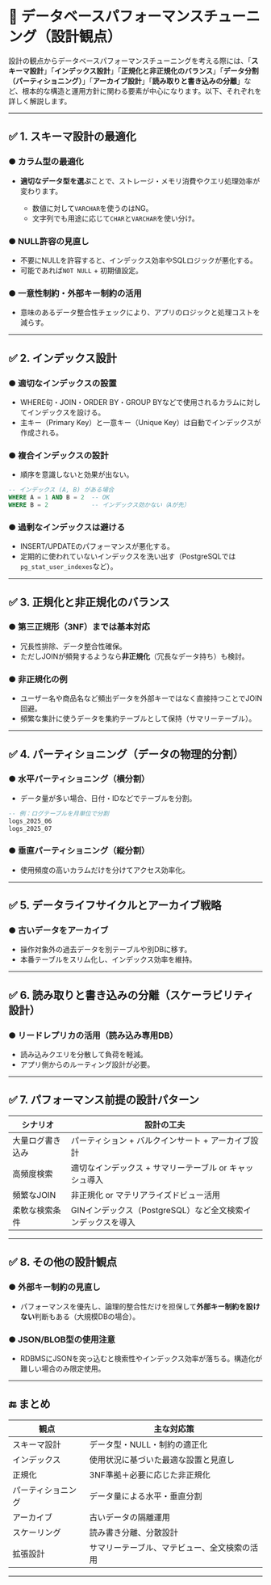 # 🚀 データベースパフォーマンスチューニング（設計観点）


設計の観点からデータベースパフォーマンスチューニングを考える際には、「**スキーマ設計**」「**インデックス設計**」「**正規化と非正規化のバランス**」「**データ分割（パーティショニング）**」「**アーカイブ設計**」「**読み取りと書き込みの分離**」など、根本的な構造と運用方針に関わる要素が中心になります。以下、それぞれを詳しく解説します。

---

## ✅ 1. スキーマ設計の最適化

### ● カラム型の最適化

* **適切なデータ型を選ぶ**ことで、ストレージ・メモリ消費やクエリ処理効率が変わります。

  * 数値に対して`VARCHAR`を使うのはNG。
  * 文字列でも用途に応じて`CHAR`と`VARCHAR`を使い分け。

### ● NULL許容の見直し

* 不要にNULLを許容すると、インデックス効率やSQLロジックが悪化する。
* 可能であれば`NOT NULL` + 初期値設定。

### ● 一意性制約・外部キー制約の活用

* 意味のあるデータ整合性チェックにより、アプリのロジックと処理コストを減らす。

---

## ✅ 2. インデックス設計

### ● 適切なインデックスの設置

* WHERE句・JOIN・ORDER BY・GROUP BYなどで使用されるカラムに対してインデックスを設ける。
* 主キー（Primary Key）と一意キー（Unique Key）は自動でインデックスが作成される。

### ● 複合インデックスの設計

* 順序を意識しないと効果が出ない。

```sql
-- インデックス (A, B) がある場合
WHERE A = 1 AND B = 2  -- OK
WHERE B = 2            -- インデックス効かない（Aが先）
```

### ● 過剰なインデックスは避ける

* INSERT/UPDATEのパフォーマンスが悪化する。
* 定期的に使われていないインデックスを洗い出す（PostgreSQLでは`pg_stat_user_indexes`など）。

---

## ✅ 3. 正規化と非正規化のバランス

### ● 第三正規形（3NF）までは基本対応

* 冗長性排除、データ整合性確保。
* ただしJOINが頻発するようなら**非正規化**（冗長なデータ持ち）も検討。

### ● 非正規化の例

* ユーザー名や商品名など頻出データを外部キーではなく直接持つことでJOIN回避。
* 頻繁な集計に使うデータを集約テーブルとして保持（サマリーテーブル）。

---

## ✅ 4. パーティショニング（データの物理的分割）

### ● 水平パーティショニング（横分割）

* データ量が多い場合、日付・IDなどでテーブルを分割。

```sql
-- 例：ログテーブルを月単位で分割
logs_2025_06
logs_2025_07
```

### ● 垂直パーティショニング（縦分割）

* 使用頻度の高いカラムだけを分けてアクセス効率化。

---

## ✅ 5. データライフサイクルとアーカイブ戦略

### ● 古いデータをアーカイブ

* 操作対象外の過去データを別テーブルや別DBに移す。
* 本番テーブルをスリム化し、インデックス効率を維持。

---

## ✅ 6. 読み取りと書き込みの分離（スケーラビリティ設計）

### ● リードレプリカの活用（読み込み専用DB）

* 読み込みクエリを分散して負荷を軽減。
* アプリ側からのルーティング設計が必要。

---

## ✅ 7. パフォーマンス前提の設計パターン

| シナリオ     | 設計の工夫                                |
| -------- | ------------------------------------ |
| 大量ログ書き込み | パーティション + バルクインサート + アーカイブ設計         |
| 高頻度検索    | 適切なインデックス + サマリーテーブル or キャッシュ導入      |
| 頻繁なJOIN  | 非正規化 or マテリアライズドビュー活用                |
| 柔軟な検索条件  | GINインデックス（PostgreSQL）など全文検索インデックスを導入 |

---

## ✅ 8. その他の設計観点

### ● 外部キー制約の見直し

* パフォーマンスを優先し、論理的整合性だけを担保して**外部キー制約を設けない**判断もある（大規模DBの場合）。

### ● JSON/BLOB型の使用注意

* RDBMSにJSONを突っ込むと検索性やインデックス効率が落ちる。構造化が難しい場合のみ限定使用。

---

## 🔚 まとめ

| 観点        | 主な対応策                  |
| --------- | ---------------------- |
| スキーマ設計    | データ型・NULL・制約の適正化       |
| インデックス    | 使用状況に基づいた最適な設置と見直し     |
| 正規化       | 3NF準拠＋必要に応じた非正規化       |
| パーティショニング | データ量による水平・垂直分割         |
| アーカイブ     | 古いデータの隔離運用             |
| スケーリング    | 読み書き分離、分散設計            |
| 拡張設計      | サマリーテーブル、マテビュー、全文検索の活用 |

---

